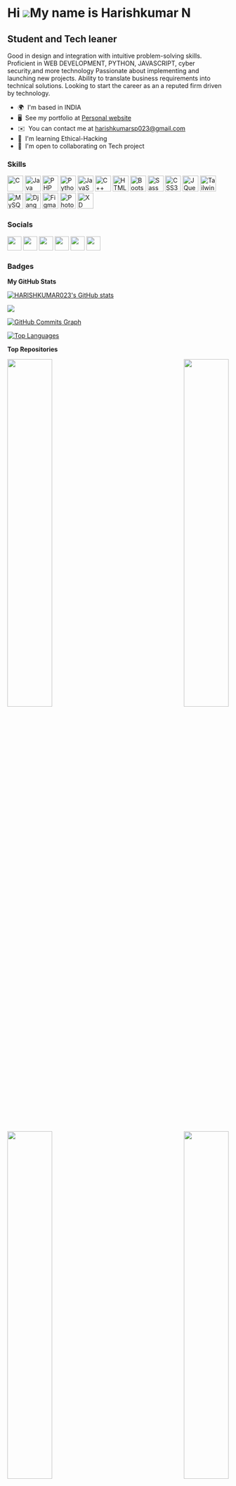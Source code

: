 Hi ![](https://user-images.githubusercontent.com/18350557/176309783-0785949b-9127-417c-8b55-ab5a4333674e.gif)My name is Harishkumar N
=====================================================================================================================================

Student and Tech leaner
-----------------------

Good in design and integration with intuitive problem-solving skills. Proficient in WEB DEVELOPMENT, PYTHON, JAVASCRIPT, cyber security,and more technology Passionate about implementing and launching new projects. Ability to translate business requirements into technical solutions. Looking to start the career as an a reputed firm driven by technology.

* 🌍  I'm based in INDIA
* 🖥️  See my portfolio at [Personal website](http://harishkumar023.github.io/Harishkumar/)
* ✉️  You can contact me at [harishkumarsp023@gmail.com](mailto:harishkumarsp023@gmail.com)
* 🧠  I'm learning Ethical-Hacking
* 🤝  I'm open to collaborating on Tech project

### Skills

<p align="left">
<a href="https://docs.microsoft.com/en-us/cpp/?view=msvc-170" target="_blank" rel="noreferrer"><img src="https://raw.githubusercontent.com/danielcranney/readme-generator/main/public/icons/skills/c-colored.svg" width="36" height="36" alt="C" /></a>
<a href="https://www.oracle.com/java/" target="_blank" rel="noreferrer"><img src="https://raw.githubusercontent.com/danielcranney/readme-generator/main/public/icons/skills/java-colored.svg" width="36" height="36" alt="Java" /></a>
<a href="https://www.php.net/" target="_blank" rel="noreferrer"><img src="https://raw.githubusercontent.com/danielcranney/readme-generator/main/public/icons/skills/php-colored.svg" width="36" height="36" alt="PHP" /></a>
<a href="https://www.python.org/" target="_blank" rel="noreferrer"><img src="https://raw.githubusercontent.com/danielcranney/readme-generator/main/public/icons/skills/python-colored.svg" width="36" height="36" alt="Python" /></a>
<a href="https://developer.mozilla.org/en-US/docs/Web/JavaScript" target="_blank" rel="noreferrer"><img src="https://raw.githubusercontent.com/danielcranney/readme-generator/main/public/icons/skills/javascript-colored.svg" width="36" height="36" alt="JavaScript" /></a>
<a href="https://docs.microsoft.com/en-us/cpp/?view=msvc-170" target="_blank" rel="noreferrer"><img src="https://raw.githubusercontent.com/danielcranney/readme-generator/main/public/icons/skills/cplusplus-colored.svg" width="36" height="36" alt="C++" /></a>
<a href="https://developer.mozilla.org/en-US/docs/Glossary/HTML5" target="_blank" rel="noreferrer"><img src="https://raw.githubusercontent.com/danielcranney/readme-generator/main/public/icons/skills/html5-colored.svg" width="36" height="36" alt="HTML5" /></a>
<a href="https://getbootstrap.com/" target="_blank" rel="noreferrer"><img src="https://raw.githubusercontent.com/danielcranney/readme-generator/main/public/icons/skills/bootstrap-colored.svg" width="36" height="36" alt="Bootstrap" /></a>
<a href="https://sass-lang.com/" target="_blank" rel="noreferrer"><img src="https://raw.githubusercontent.com/danielcranney/readme-generator/main/public/icons/skills/sass-colored.svg" width="36" height="36" alt="Sass" /></a>
<a href="https://www.w3.org/TR/CSS/#css" target="_blank" rel="noreferrer"><img src="https://raw.githubusercontent.com/danielcranney/readme-generator/main/public/icons/skills/css3-colored.svg" width="36" height="36" alt="CSS3" /></a>
<a href="https://jquery.com/" target="_blank" rel="noreferrer"><img src="https://raw.githubusercontent.com/danielcranney/readme-generator/main/public/icons/skills/jquery-colored.svg" width="36" height="36" alt="JQuery" /></a>
<a href="https://tailwindcss.com/" target="_blank" rel="noreferrer"><img src="https://raw.githubusercontent.com/danielcranney/readme-generator/main/public/icons/skills/tailwindcss-colored.svg" width="36" height="36" alt="TailwindCSS" /></a>
<a href="https://www.mysql.com/" target="_blank" rel="noreferrer"><img src="https://raw.githubusercontent.com/danielcranney/readme-generator/main/public/icons/skills/mysql-colored.svg" width="36" height="36" alt="MySQL" /></a>
<a href="https://www.djangoproject.com/" target="_blank" rel="noreferrer"><img src="https://raw.githubusercontent.com/danielcranney/readme-generator/main/public/icons/skills/django-colored.svg" width="36" height="36" alt="Django" /></a>
<a href="https://www.figma.com/" target="_blank" rel="noreferrer"><img src="https://raw.githubusercontent.com/danielcranney/readme-generator/main/public/icons/skills/figma-colored.svg" width="36" height="36" alt="Figma" /></a>
<a href="https://www.adobe.com/uk/products/photoshop.html" target="_blank" rel="noreferrer"><img src="https://raw.githubusercontent.com/danielcranney/readme-generator/main/public/icons/skills/photoshop-colored.svg" width="36" height="36" alt="Photoshop" /></a>
<a href="https://www.adobe.com/uk/products/xd.html" target="_blank" rel="noreferrer"><img src="https://raw.githubusercontent.com/danielcranney/readme-generator/main/public/icons/skills/xd-colored.svg" width="36" height="36" alt="XD" /></a>
</p>


### Socials

<p align="left"> <a href="https://www.codepen.io/harishkumar023" target="_blank" rel="noreferrer"><img src="https://raw.githubusercontent.com/danielcranney/readme-generator/main/public/icons/socials/codepen.svg" width="32" height="32" /></a> <a href="https://discord.com/users/Harish" target="_blank" rel="noreferrer"><img src="https://raw.githubusercontent.com/danielcranney/readme-generator/main/public/icons/socials/discord.svg" width="32" height="32" /></a> <a href="https://www.github.com/HARISHKUMAR023" target="_blank" rel="noreferrer"><img src="https://raw.githubusercontent.com/danielcranney/readme-generator/main/public/icons/socials/github.svg" width="32" height="32" /></a> <a href="https://www.linkedin.com/in/harishkumar-narasimman-242881222" target="_blank" rel="noreferrer"><img src="https://raw.githubusercontent.com/danielcranney/readme-generator/main/public/icons/socials/linkedin.svg" width="32" height="32" /></a> <a href="https://www.stackoverflow.com/users/17127552/harishkumar-n" target="_blank" rel="noreferrer"><img src="https://raw.githubusercontent.com/danielcranney/readme-generator/main/public/icons/socials/stackoverflow.svg" width="32" height="32" /></a> <a href="https://www.youtube.com/c/UCT0qh0BK9kGe2atm0ea2UZQ" target="_blank" rel="noreferrer"><img src="https://raw.githubusercontent.com/danielcranney/readme-generator/main/public/icons/socials/youtube.svg" width="32" height="32" /></a></p>

### Badges

<b>My GitHub Stats</b>

<a href="http://www.github.com/HARISHKUMAR023"><img src="https://github-readme-stats.vercel.app/api?username=HARISHKUMAR023&show_icons=true&hide=&count_private=true&title_color=14b8a6&text_color=ffffff&icon_color=22c55e&bg_color=000000&hide_border=true&show_icons=true" alt="HARISHKUMAR023's GitHub stats" /></a>

<a href="http://www.github.com/HARISHKUMAR023"><img src="https://github-readme-streak-stats.herokuapp.com/?user=HARISHKUMAR023&stroke=ffffff&background=000000&ring=14b8a6&fire=14b8a6&currStreakNum=ffffff&currStreakLabel=14b8a6&sideNums=ffffff&sideLabels=ffffff&dates=ffffff&hide_border=true" /></a>

<a href="http://www.github.com/HARISHKUMAR023"><img src="https://activity-graph.herokuapp.com/graph?username=HARISHKUMAR023&bg_color=000000&color=ffffff&line=22c55e&point=ffffff&area_color=000000&area=true&hide_border=true&custom_title=GitHub%20Commits%20Graph" alt="GitHub Commits Graph" /></a>

<a href="https://github.com/HARISHKUMAR023" align="left"><img src="https://github-readme-stats.vercel.app/api/top-langs/?username=HARISHKUMAR023&langs_count=10&title_color=14b8a6&text_color=ffffff&icon_color=22c55e&bg_color=000000&hide_border=true&locale=en&custom_title=Top%20%Languages" alt="Top Languages" /></a>

<b>Top Repositories</b>

<div width="100%" align="center"><a href="https://github.com/HARISHKUMAR023/personalwebpage" align="left"><img align="left" width="45%" src="https://github-readme-stats.vercel.app/api/pin/?username=HARISHKUMAR023&repo=personalwebpage&title_color=14b8a6&text_color=ffffff&icon_color=22c55e&bg_color=000000&hide_border=true&locale=en" /></a><a href="https://github.com/HARISHKUMAR023/Quest-tracker" align="right"><img align="right" width="45%" src="https://github-readme-stats.vercel.app/api/pin/?username=HARISHKUMAR023&repo=Quest-tracker&title_color=14b8a6&text_color=ffffff&icon_color=22c55e&bg_color=000000&hide_border=true&locale=en" /></a></div><br /><br />
<br /><br /><br /><br /><br />


<div width="100%" align="center"><a href="https://github.com/HARISHKUMAR023/Web-project" align="left"><img align="left" width="45%" src="https://github-readme-stats.vercel.app/api/pin/?username=HARISHKUMAR023&repo=Web-project&title_color=14b8a6&text_color=ffffff&icon_color=22c55e&bg_color=000000&hide_border=true&locale=en" /></a><a href="https://github.com/HARISHKUMAR023/Shop" align="right"><img align="right" width="45%" src="https://github-readme-stats.vercel.app/api/pin/?username=HARISHKUMAR023&repo=Shop&title_color=14b8a6&text_color=ffffff&icon_color=22c55e&bg_color=000000&hide_border=true&locale=en" /></a></div>





